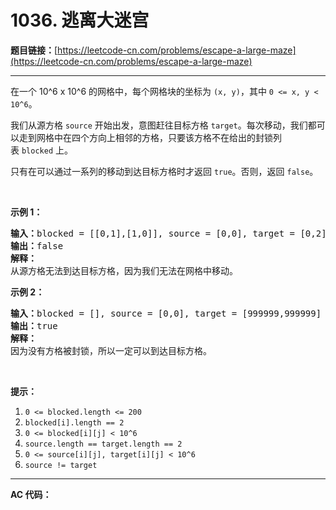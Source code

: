 # 1036. 逃离大迷宫

**题目链接：**[https://leetcode-cn.com/problems/escape-a-large-maze](https://leetcode-cn.com/problems/escape-a-large-maze)

---

<div class="content__1Y2H">
 <div class="notranslate">
  <p>在一个 10^6 x 10^6 的网格中，每个网格块的坐标为&nbsp;<code>(x, y)</code>，其中&nbsp;<code>0 &lt;= x, y &lt; 10^6</code>。</p> 
  <p>我们从源方格&nbsp;<code>source</code>&nbsp;开始出发，意图赶往目标方格&nbsp;<code>target</code>。每次移动，我们都可以走到网格中在四个方向上相邻的方格，只要该方格不在给出的封锁列表&nbsp;<code>blocked</code>&nbsp;上。</p> 
  <p>只有在可以通过一系列的移动到达目标方格时才返回&nbsp;<code>true</code>。否则，返回 <code>false</code>。</p> 
  <p>&nbsp;</p> 
  <p><strong>示例 1：</strong></p> 
  <pre class="language-text"><strong>输入：</strong>blocked = [[0,1],[1,0]], source = [0,0], target = [0,2]
<strong>输出：</strong>false
<strong>解释：</strong>
从源方格无法到达目标方格，因为我们无法在网格中移动。
</pre> 
  <p><strong>示例 2：</strong></p> 
  <pre class="language-text"><strong>输入：</strong>blocked = [], source = [0,0], target = [999999,999999]
<strong>输出：</strong>true
<strong>解释：</strong>
因为没有方格被封锁，所以一定可以到达目标方格。
</pre> 
  <p>&nbsp;</p> 
  <p><strong>提示：</strong></p> 
  <ol> 
   <li><code>0 &lt;= blocked.length &lt;= 200</code></li> 
   <li><code>blocked[i].length == 2</code></li> 
   <li><code>0 &lt;= blocked[i][j] &lt; 10^6</code></li> 
   <li><code>source.length == target.length == 2</code></li> 
   <li><code>0 &lt;= source[i][j], target[i][j] &lt; 10^6</code></li> 
   <li><code>source != target</code></li> 
  </ol> 
 </div>
</div>

---

**AC 代码：**

```java

```
